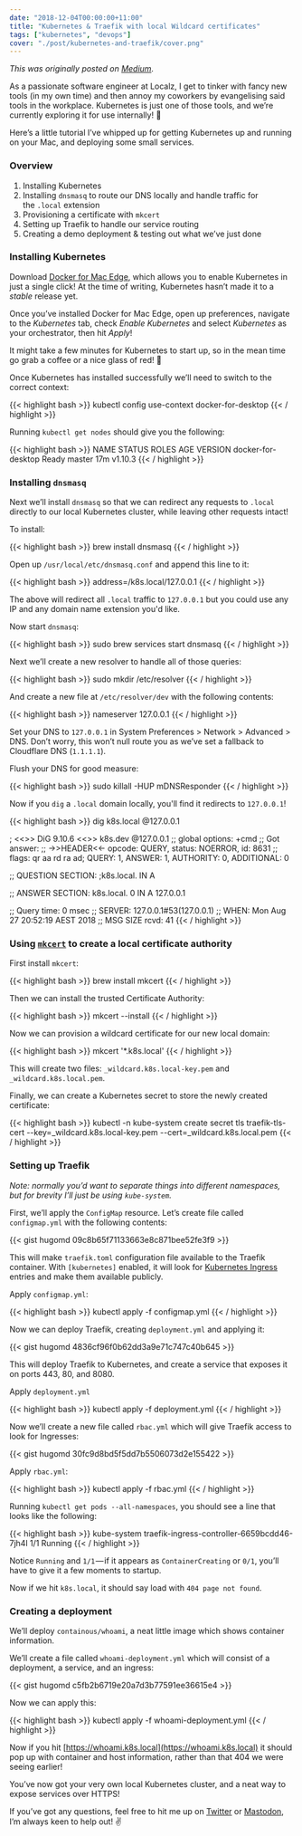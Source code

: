 ```yaml
---
date: "2018-12-04T00:00:00+11:00"
title: "Kubernetes & Traefik with local Wildcard certificates"
tags: ["kubernetes", "devops"]
cover: "./post/kubernetes-and-traefik/cover.png"
---
```


*This was originally posted on [Medium](https://medium.com/localz-engineering/kubernetes-traefik-locally-with-a-wildcard-certificate-e15219e5255d<Paste>).*

As a passionate software engineer at Localz, I get to tinker with fancy new tools (in my own time) and then annoy my coworkers by evangelising said tools in the workplace. Kubernetes is just one of those tools, and we’re currently exploring it for use internally! 🐙

Here’s a little tutorial I’ve whipped up for getting Kubernetes up and running on your Mac, and deploying some small services.

### Overview
1.  Installing Kubernetes
2.  Installing `dnsmasq` to route our DNS locally and handle traffic for the `.local` extension
3.  Provisioning a certificate with `mkcert`
4.  Setting up Traefik to handle our service routing
5.  Creating a demo deployment & testing out what we’ve just done

### Installing Kubernetes

Download [Docker for Mac Edge](https://docs.docker.com/docker-for-mac/edge-release-notes/), which allows you to enable Kubernetes in just a single click! At the time of writing, Kubernetes hasn’t made it to a _stable_ release yet.

Once you’ve installed Docker for Mac Edge, open up preferences, navigate to the _Kubernetes_ tab, check _Enable Kubernetes_ and select _Kubernetes_ as your orchestrator, then hit _Apply_!

It might take a few minutes for Kubernetes to start up, so in the mean time go grab a coffee or a nice glass of red! 🍷

Once Kubernetes has installed successfully we’ll need to switch to the correct context:

{{< highlight bash >}}
kubectl config use-context docker-for-desktop
{{< / highlight >}}

Running `kubectl get nodes` should give you the following:

{{< highlight bash >}}
NAME                 STATUS    ROLES     AGE       VERSION
docker-for-desktop   Ready     master    17m       v1.10.3
{{< / highlight >}}

### Installing `dnsmasq`

Next we’ll install `dnsmasq` so that we can redirect any requests to `.local` directly to our local Kubernetes cluster, while leaving other requests intact!

To install:

{{< highlight bash >}}
brew install dnsmasq
{{< / highlight >}}

Open up `/usr/local/etc/dnsmasq.conf` and append this line to it:

{{< highlight bash >}}
address=/k8s.local/127.0.0.1
{{< / highlight >}}

The above will redirect all `.local` traffic to `127.0.0.1` but you could use any IP and any domain name extension you'd like.

Now start `dnsmasq`:

{{< highlight bash >}}
sudo brew services start dnsmasq
{{< / highlight >}}

Next we’ll create a new resolver to handle all of those queries:

{{< highlight bash >}}
sudo mkdir /etc/resolver
{{< / highlight >}}

And create a new file at `/etc/resolver/dev` with the following contents:

{{< highlight bash >}}
nameserver 127.0.0.1
{{< / highlight >}}

Set your DNS to `127.0.0.1` in System Preferences > Network > Advanced > DNS. Don’t worry, this won’t null route you as we’ve set a fallback to Cloudflare DNS (`1.1.1.1`).

Flush your DNS for good measure:

{{< highlight bash >}}
sudo killall -HUP mDNSResponder
{{< / highlight >}}

Now if you `dig` a `.local` domain locally, you'll find it redirects to `127.0.0.1`!

{{< highlight bash >}}
dig k8s.local @127.0.0.1

; <<>> DiG 9.10.6 <<>> k8s.dev @127.0.0.1
;; global options: +cmd
;; Got answer:
;; ->>HEADER<<- opcode: QUERY, status: NOERROR, id: 8631
;; flags: qr aa rd ra ad; QUERY: 1, ANSWER: 1, AUTHORITY: 0, ADDITIONAL: 0

;; QUESTION SECTION:
;k8s.local.                       IN      A

;; ANSWER SECTION:
k8s.local.                0       IN      A       127.0.0.1

;; Query time: 0 msec
;; SERVER: 127.0.0.1#53(127.0.0.1)
;; WHEN: Mon Aug 27 20:52:19 AEST 2018
;; MSG SIZE  rcvd: 41
{{< / highlight >}}

### Using [`mkcert`](https://github.com/FiloSottile/mkcert/) to create a local certificate authority

First install `mkcert`:

{{< highlight bash >}}
brew install mkcert
{{< / highlight >}}

Then we can install the trusted Certificate Authority:

{{< highlight bash >}}
mkcert --install
{{< / highlight >}}

Now we can provision a wildcard certificate for our new local domain:

{{< highlight bash >}}
mkcert '*.k8s.local'
{{< / highlight >}}

This will create two files: `_wildcard.k8s.local-key.pem` and `_wildcard.k8s.local.pem`.

Finally, we can create a Kubernetes secret to store the newly created certificate:

{{< highlight bash >}}
kubectl -n kube-system create secret tls traefik-tls-cert --key=_wildcard.k8s.local-key.pem --cert=_wildcard.k8s.local.pem
{{< / highlight >}}

### Setting up Traefik

_Note: normally you’d want to separate things into different namespaces, but for brevity I’ll just be using `kube-system`._

First, we’ll apply the `ConfigMap` resource. Let’s create file called `configmap.yml` with the following contents:

{{< gist hugomd 09c8b65f71133663e8c871bee52fe3f9 >}}

This will make `traefik.toml` configuration file available to the Traefik container. With `[kubernetes]` enabled, it will look for [Kubernetes Ingress](https://kubernetes.io/docs/concepts/services-networking/ingress/) entries and make them available publicly.

Apply `configmap.yml`:

{{< highlight bash >}}
kubectl apply -f configmap.yml
{{< / highlight >}}

Now we can deploy Traefik, creating `deployment.yml` and applying it:

{{< gist hugomd 4836cf96f0b62dd3a9e71c747c40b645 >}}

This will deploy Traefik to Kubernetes, and create a service that exposes it on ports 443, 80, and 8080.

Apply `deployment.yml`

{{< highlight bash >}}
kubectl apply -f deployment.yml
{{< / highlight >}}

Now we’ll create a new file called `rbac.yml` which will give Traefik access to look for Ingresses:

{{< gist hugomd 30fc9d8bd5f5dd7b5506073d2e155422 >}}

Apply `rbac.yml`:

{{< highlight bash >}}
kubectl apply -f rbac.yml
{{< / highlight >}}

Running `kubectl get pods --all-namespaces`, you should see a line that looks like the following:

{{< highlight bash >}}
kube-system traefik-ingress-controller-6659bcdd46-7jh4l 1/1 Running
{{< / highlight >}}

Notice `Running` and `1/1` — if it appears as `ContainerCreating` or `0/1`, you’ll have to give it a few moments to startup.

Now if we hit `k8s.local`, it should say load with `404 page not found`.

### Creating a deployment

We’ll deploy `containous/whoami`, a neat little image which shows container information.

We’ll create a file called `whoami-deployment.yml` which will consist of a deployment, a service, and an ingress:

{{< gist hugomd c5fb2b6719e20a7d3b77591ee36615e4 >}}

Now we can apply this:

{{< highlight bash >}}
kubectl apply -f whoami-deployment.yml
{{< / highlight >}}

Now if you hit [https://whoami.k8s.local](https://whoami.k8s.local) it should pop up with container and host information, rather than that 404 we were seeing earlier!

You’ve now got your very own local Kubernetes cluster, and a neat way to expose services over HTTPS!

If you’ve got any questions, feel free to hit me up on [Twitter](https://twitter.com/hugojmd) or [Mastodon](https://melb.social/@hugo), I’m always keen to help out! ✌️
